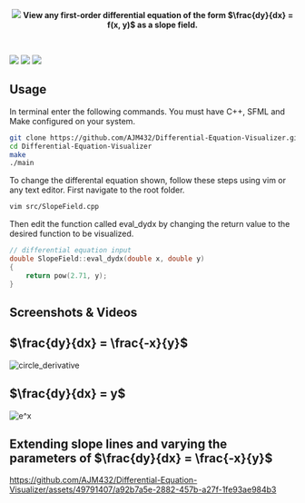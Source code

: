 <div align="center">
  
<img src="https://user-images.githubusercontent.com/49791407/210035641-f62a010e-627c-4e4b-a758-2c360f1080b8.png"></img>
**View any first-order differential equation of the form $\frac{dy}{dx} = f(x, y)$ as a slope field.**

</div>

<br>

![](https://img.shields.io/badge/Python-3776AB?style=flat&logo=python&logoColor=blue&color=white) 
![](https://img.shields.io/tokei/lines/github/AJM432/Differential-Equation-Visualizer) 
![](https://img.shields.io/github/repo-size/AJM432/Differential-Equation-Visualizer?style=flat)


## Usage
In terminal enter the following commands. You must have C++, SFML and Make configured on your system.
```bash
git clone https://github.com/AJM432/Differential-Equation-Visualizer.git
cd Differential-Equation-Visualizer
make
./main
```

To change the differental equation shown, follow these steps using vim or any text editor. First navigate to the root folder.
```bash
vim src/SlopeField.cpp
```

Then edit the function called eval_dydx by changing the return value to the desired function to be visualized.

```cpp
// differential equation input
double SlopeField::eval_dydx(double x, double y)
{
	return pow(2.71, y);
}
```

## Screenshots & Videos

## $\frac{dy}{dx} = \frac{-x}{y}$
![circle_derivative](https://user-images.githubusercontent.com/49791407/178153593-e4d2dbbd-4cfb-4ebb-b060-74bf8aafd124.png)

## $\frac{dy}{dx} = y$
![e^x](https://user-images.githubusercontent.com/49791407/178154857-8f7ddbf2-ce2b-4cf7-83b7-dd323891ebdc.png)

## Extending slope lines and varying the parameters of $\frac{dy}{dx} = \frac{-x}{y}$
https://github.com/AJM432/Differential-Equation-Visualizer/assets/49791407/a92b7a5e-2882-457b-a27f-1fe93ae984b3

